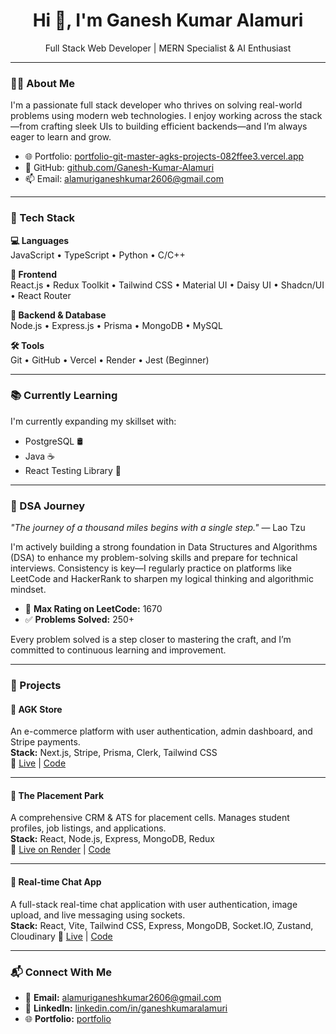 <h1 align="center">Hi 👋, I'm Ganesh Kumar Alamuri</h1>
<p align="center">Full Stack Web Developer | MERN Specialist & AI Enthusiast</p>

---

### 🧑‍💻 About Me

I'm a passionate full stack developer who thrives on solving real-world problems using modern web technologies. I enjoy working across the stack—from crafting sleek UIs to building efficient backends—and I’m always eager to learn and grow.

- 🌐 Portfolio: [portfolio-git-master-agks-projects-082ffee3.vercel.app](https://portfolio-git-master-agks-projects-082ffee3.vercel.app)  
- 💼 GitHub: [github.com/Ganesh-Kumar-Alamuri](https://github.com/Ganesh-Kumar-Alamuri)  
- 📫 Email: alamuriganeshkumar2606@gmail.com  

---

### 🚀 Tech Stack

**💻 Languages**  
JavaScript • TypeScript • Python • C/C++

**🎨 Frontend**  
React.js • Redux Toolkit • Tailwind CSS • Material UI • Daisy UI • Shadcn/UI • React Router

**🔧 Backend & Database**  
Node.js • Express.js • Prisma • MongoDB • MySQL

**🛠 Tools**  
Git • GitHub • Vercel • Render • Jest (Beginner)

---

### 📚 Currently Learning

I'm currently expanding my skillset with:

- PostgreSQL 🛢️  
- Java ☕  
- React Testing Library 🧪

---

### 📘 DSA Journey

_"The journey of a thousand miles begins with a single step."_ — Lao Tzu

I'm actively building a strong foundation in Data Structures and Algorithms (DSA) to enhance my problem-solving skills and prepare for technical interviews. Consistency is key—I regularly practice on platforms like LeetCode and HackerRank to sharpen my logical thinking and algorithmic mindset.

- 🏅 **Max Rating on LeetCode:** 1670  
- ✅ **Problems Solved:** 250+  

Every problem solved is a step closer to mastering the craft, and I’m committed to continuous learning and improvement.


---

### 💼 Projects

#### 🛒 AGK Store  
An e-commerce platform with user authentication, admin dashboard, and Stripe payments.  
**Stack:** Next.js, Stripe, Prisma, Clerk, Tailwind CSS  
🔗 [Live](https://agk-store-nextjs.vercel.app) | [Code](https://github.com/Ganesh-Kumar-Alamuri/agk-store-nextjs)


---

#### 🧩 The Placement Park  
A comprehensive CRM & ATS for placement cells. Manages student profiles, job listings, and applications.  
**Stack:** React, Node.js, Express, MongoDB, Redux  
🔗 [Live on Render](https://the-placement-park.onrender.com) | [Code](https://github.com/Ganesh-Kumar-Alamuri/ThePlacementPark)

---

#### 💬 Real-time Chat App  
A full-stack real-time chat application with user authentication, image upload, and live messaging using sockets.  
**Stack:** React, Vite, Tailwind CSS, Express, MongoDB, Socket.IO, Zustand, Cloudinary
🔗 [Live](https://chatapp-ul8v.onrender.com/) | [Code](https://github.com/Ganesh-Kumar-Alamuri/ChatApp)

---

### 📬 Connect With Me

- 📧 **Email:** alamuriganeshkumar2606@gmail.com  
- 💼 **LinkedIn:** [linkedin.com/in/ganeshkumaralamuri](https://www.linkedin.com/in/ganeshkumaralamuri/)  
- 🌐 **Portfolio:** [portfolio](https://portfolio-git-master-agks-projects-082ffee3.vercel.app)  

